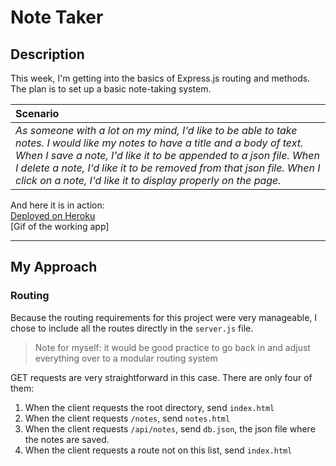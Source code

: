 # Note Taker

## Description

This week, I'm getting into the basics of Express.js routing and methods.  The plan is to set up a basic note-taking system.

| **Scenario**                                                                                                                                                                                                                                                                                                                                                                     |
| :------------------------------------------------------------------------------------------------------------------------------------------------------------------------------------------------------------------------------------------------------------------------------------------------------------------------------------------------------------------------------- |
| _As someone with a lot on my mind, I'd like to be able to take notes. I would like my notes to have a title and a body of text.  When I save a note, I'd like it to be appended to a json file. When I delete a note, I'd like it to be removed from that json file. When I click on a note, I'd like it to display properly on the page._ |

And here it is in action:  
[Deployed on Heroku](https://azumbro-note-taker.herokuapp.com/)  
[Gif of the working app]

---

## My Approach

### Routing

Because the routing requirements for this project were very manageable, I chose to include all the routes directly in the `server.js` file. 
> Note for myself: it would be good practice to go back in and adjust everything over to a modular routing system

GET requests are very straightforward in this case. There are only four of them:
1. When the client requests the root directory, send `index.html`
2. When the client requests `/notes`, send `notes.html`
3. When the client requests `/api/notes`, send `db.json`, the json file where the notes are saved.
4. When the client requests a route not on this list, send `index.html`


